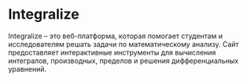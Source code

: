 # Integralize
Integralize – это веб-платформа, которая помогает студентам и исследователям решать задачи по математическому анализу. Сайт предоставляет интерактивные инструменты для вычисления интегралов, производных, пределов и решения дифференциальных уравнений.
